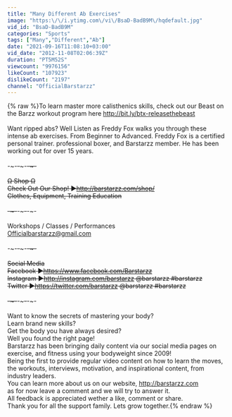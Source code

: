 ```yaml
---
title: "Many Different Ab Exercises"
image: "https:\/\/i.ytimg.com\/vi\/BsaD-BadB9M\/hqdefault.jpg"
vid_id: "BsaD-BadB9M"
categories: "Sports"
tags: ["Many","Different","Ab"]
date: "2021-09-16T11:08:10+03:00"
vid_date: "2012-11-08T02:06:39Z"
duration: "PT5M52S"
viewcount: "9976156"
likeCount: "107923"
dislikeCount: "2197"
channel: "OfficialBarstarzz"
---
```

{% raw %}To learn master more calisthenics skills, check out our Beast on the Barzz workout program here <a rel="nofollow" target="blank" href="http://bit.ly/btx-releasethebeast">http://bit.ly/btx-releasethebeast</a><br /><br />Want ripped abs? Well Listen as Freddy Fox walks you through these intense ab exercises. From Beginner to Advanced. Freddy Fox is a certified personal trainer. professional boxer, and Barstarzz member. He has been working out for over 15 years. <br /><br />-~-~~-~~~-~~-~-<br /><br />Ω Shop Ω<br />Check Out Our Shop! ►<a rel="nofollow" target="blank" href="http://barstarzz.com/shop/">http://barstarzz.com/shop/</a><br />Clothes, Equipment, Training Education<br /><br />-~-~~-~~~-~~-~-<br /><br />Workshops / Classes / Performances<br />Officialbarstarzz@gmail.com<br /><br />-~-~~-~~~-~~-~-<br /><br />Social Media<br />Facebook ►<a rel="nofollow" target="blank" href="https://www.facebook.com/Barstarzz">https://www.facebook.com/Barstarzz</a><br />Instagram ►<a rel="nofollow" target="blank" href="http://instagram.com/barstarzz">http://instagram.com/barstarzz</a> @barstarzz #barstarzz<br />Twitter ►<a rel="nofollow" target="blank" href="https://twitter.com/barstarzz">https://twitter.com/barstarzz</a> @barstarzz #barstarzz<br /><br />-~-~~-~~~-~~-~-<br /><br />Want to know the secrets of mastering your body?<br />Learn brand new skills? <br />Get the body you have always desired? <br />Well you found the right page! <br />Barstarzz has been bringing daily content via our social media pages on exercise, and fitness using your bodyweight since 2009! <br />Being the first to provide regular video content on how to learn the moves, the workouts, interviews, motivation, and inspirational content, from industry leaders. <br />You can learn more about us on our website, <a rel="nofollow" target="blank" href="http://barstarzz.com">http://barstarzz.com</a> <br />as for now leave a comment and we will try to answer it. <br />All feedback is appreciated wether a like, comment or share. <br />Thank you for all the support family. Lets grow together.{% endraw %}
